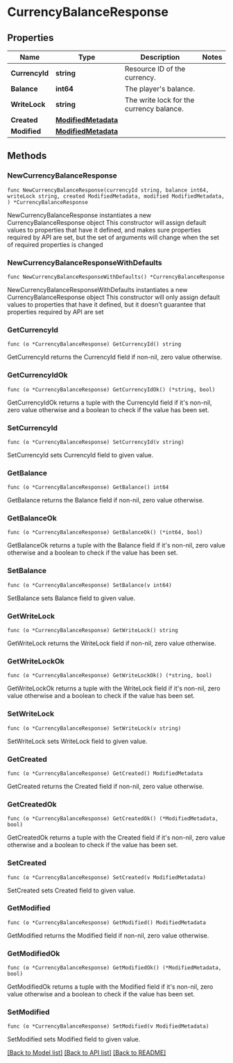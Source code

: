 # CurrencyBalanceResponse

## Properties

Name | Type | Description | Notes
------------ | ------------- | ------------- | -------------
**CurrencyId** | **string** | Resource ID of the currency. | 
**Balance** | **int64** | The player&#39;s balance. | 
**WriteLock** | **string** | The write lock for the currency balance. | 
**Created** | [**ModifiedMetadata**](ModifiedMetadata.md) |  | 
**Modified** | [**ModifiedMetadata**](ModifiedMetadata.md) |  | 

## Methods

### NewCurrencyBalanceResponse

`func NewCurrencyBalanceResponse(currencyId string, balance int64, writeLock string, created ModifiedMetadata, modified ModifiedMetadata, ) *CurrencyBalanceResponse`

NewCurrencyBalanceResponse instantiates a new CurrencyBalanceResponse object
This constructor will assign default values to properties that have it defined,
and makes sure properties required by API are set, but the set of arguments
will change when the set of required properties is changed

### NewCurrencyBalanceResponseWithDefaults

`func NewCurrencyBalanceResponseWithDefaults() *CurrencyBalanceResponse`

NewCurrencyBalanceResponseWithDefaults instantiates a new CurrencyBalanceResponse object
This constructor will only assign default values to properties that have it defined,
but it doesn't guarantee that properties required by API are set

### GetCurrencyId

`func (o *CurrencyBalanceResponse) GetCurrencyId() string`

GetCurrencyId returns the CurrencyId field if non-nil, zero value otherwise.

### GetCurrencyIdOk

`func (o *CurrencyBalanceResponse) GetCurrencyIdOk() (*string, bool)`

GetCurrencyIdOk returns a tuple with the CurrencyId field if it's non-nil, zero value otherwise
and a boolean to check if the value has been set.

### SetCurrencyId

`func (o *CurrencyBalanceResponse) SetCurrencyId(v string)`

SetCurrencyId sets CurrencyId field to given value.


### GetBalance

`func (o *CurrencyBalanceResponse) GetBalance() int64`

GetBalance returns the Balance field if non-nil, zero value otherwise.

### GetBalanceOk

`func (o *CurrencyBalanceResponse) GetBalanceOk() (*int64, bool)`

GetBalanceOk returns a tuple with the Balance field if it's non-nil, zero value otherwise
and a boolean to check if the value has been set.

### SetBalance

`func (o *CurrencyBalanceResponse) SetBalance(v int64)`

SetBalance sets Balance field to given value.


### GetWriteLock

`func (o *CurrencyBalanceResponse) GetWriteLock() string`

GetWriteLock returns the WriteLock field if non-nil, zero value otherwise.

### GetWriteLockOk

`func (o *CurrencyBalanceResponse) GetWriteLockOk() (*string, bool)`

GetWriteLockOk returns a tuple with the WriteLock field if it's non-nil, zero value otherwise
and a boolean to check if the value has been set.

### SetWriteLock

`func (o *CurrencyBalanceResponse) SetWriteLock(v string)`

SetWriteLock sets WriteLock field to given value.


### GetCreated

`func (o *CurrencyBalanceResponse) GetCreated() ModifiedMetadata`

GetCreated returns the Created field if non-nil, zero value otherwise.

### GetCreatedOk

`func (o *CurrencyBalanceResponse) GetCreatedOk() (*ModifiedMetadata, bool)`

GetCreatedOk returns a tuple with the Created field if it's non-nil, zero value otherwise
and a boolean to check if the value has been set.

### SetCreated

`func (o *CurrencyBalanceResponse) SetCreated(v ModifiedMetadata)`

SetCreated sets Created field to given value.


### GetModified

`func (o *CurrencyBalanceResponse) GetModified() ModifiedMetadata`

GetModified returns the Modified field if non-nil, zero value otherwise.

### GetModifiedOk

`func (o *CurrencyBalanceResponse) GetModifiedOk() (*ModifiedMetadata, bool)`

GetModifiedOk returns a tuple with the Modified field if it's non-nil, zero value otherwise
and a boolean to check if the value has been set.

### SetModified

`func (o *CurrencyBalanceResponse) SetModified(v ModifiedMetadata)`

SetModified sets Modified field to given value.



[[Back to Model list]](../README.md#documentation-for-models) [[Back to API list]](../README.md#documentation-for-api-endpoints) [[Back to README]](../README.md)


